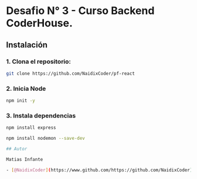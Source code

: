 # Desafio N° 3 - Curso Backend CoderHouse.

## Instalación

### 1. Clona el repositorio:

```bash
git clone https://github.com/NaidixCoder/pf-react

```

### 2. Inicia Node

```bash
npm init -y
```

### 3. Instala dependencias

```bash
npm install express
```

```bash
npm install nodemon --save-dev

## Autor

Matias Infante

- [@NaidixCoder](https://www.github.com/https://github.com/NaidixCoder)
```
